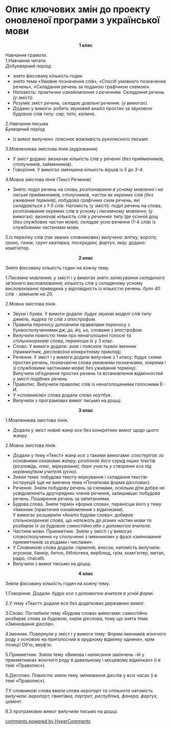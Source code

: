 <div id="hypercomments_widget" class="js-hypercomments-widget invisible"></div>

# Опис ключових змін  до проекту оновленої  програми  з української мови

<p align="center"><b>1 клас</b></p>

Навчання грамоти.<br>
1.Навчання читати<br>
<i>Добукварний період</i>
* знято фіксовану кількість годин
* знято теми «Умовне позначення слів», «Спосіб умовного позначення речень», «Складання речень за поданою графічною схемою».
* <i>Натомість: практичне ознайомлення з реченням. Складання речень. (у змісті).</i>
* <i>Розуміє зміст речень, складає довільні речення. (у вимогах).</i>
* Додано у вимоги: робить звуковий аналіз простих за звуковою будовою слів типу: <i>сир, тато, калина</i>.

2.Навчання письма<br>
<i>Букварний період</i>
* Із вимог вилучено: <i>пояснює важливість рукописного письма.</i><br>

3.Мовленнєва змістова лінія (аудіювання)<br>
* У зміст додано: визначає кількість слів у реченні (без прийменників, сполучників, займенників).
* Говоріння. У вимогах зменшена кількість віршів із <i>5</i> до <i>3-4</i>.<br>

4.Мовна змістова лінія (Текст.Речення) <br>
* Знято: поділ речень на слова, <i>розпізнавання в усному мовленні і на письмі прийменників, сполучників, часток як окремих слів (без уживання термінів), побудова графічних схем речень, які складаються з 1-5 слів</i>. Натомість (у змісті): поділ речень на слова, розпізнавання окремих слів в усному і писемному мовленні; (у вимогах): <i>визначає кількість слів у реченнях типу</i> Іде осінній дощ (без службових частин мови); <i>складає</i> усно речення (1-4 слів) із службовими частинами мови.<br>

5.Із переліку слів (так званих словникових) вилучено: <i>влітку, ворота, гроно, ганок, грунт кватирка, посередині, фартух, якір;</i> додано: комп’ютер.<br>

<p align="center"><b>2 клас</b></p>

Знято фіксовану кількість годин на кожну тему.<br>

1.Писемне мовлення: у змісті і у вимогах знято <i>записування складеного зв’язного висловлювання</i>; кількість слів у складеному усному висловлюванні приведена у відповідність із кількістю речень: <i>було 40 слів - замінили на 20.</i>

2.Мовна змістова лінія.<br>
* Звуки і букви. У вимоги додали: <i>будує звукові моделі слів типу джміль, ящірка та слів з апострофом.</i>
* Правила переносу доповнили правилами переносу з буквосполученнями <i>дж, дз, йо, ьо,</i> словами з апострофом.
* Вилучили повністю теми про ненаголошені голосні та спільнокореневі слова, перенісши їх у 3 клас.
* Слово. У вимоги додали: <i>знає і пояснює термін іменник (прикметник, дієслово)на конкретному прикладі.</i>
* Речення. У зміст і у вимоги додали вилучене з 1 класу: будує схеми простих речень, позначаючи слова умовними позначками, зокрема і зі службовими частинами мови( без уживання терміну).<br>
Вилучили об’єднання простих речень та встановлення відмінностей у змісті подібних речень.
* Правопис. Вилучили правопис слів із ненаголошеними голосними Е-И.
*  У «словникові» слова додали слово <i>ноутбук</i>.
* Вилучили з програмових вимог письмо на дошці.<br>

<p align="center"><b>3 клас</b></p>

1.Мовленнєва змістова лінія.<br>
* Додали у зміст новий жанр <i>есе</i> без конкретних вимог щодо цього жанру.<br>

2.Мовна змістова лінія.<br>
* Додали у тему «Текст» жанр <i>есе</i> з такими вимогами: <i>спостерігає за основними ознаками жанру; розпізнає його серед інших текстів (розповідь, опис, міркування); бере участь у створенні есе під керівництвом учителя (усно).</i>
* Зняли теми: побудова тексту-міркування і складання текстів-інструкцій (ще не вивчена тема «Початкова форма дієслова»).
* Речення. Зняли побудову речень за схемами, оскільки діти добре не усвідомлюють другорядних членів речення, залишивши: побудова речень. Поширення речень за запитаннями.
* Будова слова. Зняли термін «форма слова», перенісши його у тему «Іменник (практичне ознайомлення з відмінками).<br>
У вимогах розширили «Аналіз будови слова»: <i>добирає спільнокореневі слова, що належать до різних частин мови та розбирає їх за будовою самостійно або з допомогою вчителя</i>.
* Частини мови. Прикметник. Зняли у змісті і у вимогах словосполучення «у сполученні з іменником» у фразі «змінювання прикметників за родами і числами». 
* У Словникові слова додали: <i>гармонія, внесок,</i> натомість вилучили: агроном, банкір, бетон, бібліотека, верблюд, грім, комп’ютер, метал, радіо, спасибі.
* Вилучили з вимог письмо на дошці.

<p align="center"><b>4 клас</b></p>

Зняли фіксовану кількість годин на кожну тему.<br>

1.Говоріння. Додали: <i>будує есе з допомогою вчителя в усній формі.</i>

2.У тему «Текст» додали есе без додаткових державних вимог.

3.Слово. Поглибили тему «Будова слова» вимогами: самостійно розбирає слова за будовою, окрім дієслова, тому що знята тема «Змінювання дієслів».

4.Іменник. Повернули у зміст і у вимоги тему: Форми іменників жіночого роду з основою на приголосний в орудному відмінку однини», крім позиції Об’ю, верф’ю.

5.Прикметник. Зняли тему «Вимова і написання закінчень –ій у прикметниках жіночого роду  в давальному і місцевому відмінках» (і в темі «Правопис»).

6.Дієслово. Повністю зняли тему змінювання дієслів у всіх часах (і в темі «Правопис»).

7.У словникові слова ввели слова <i>аеропорт та спільнота</i> натомість вилучили: <i>аеропорт, гвинтівка, портрет, республіка, фанера, фартух, цемент</i>.

8.З програмових вимог вилучили письмо на дошці.  

<div class="js-hypercomments-container">
    <a href="http://hypercomments.com" class="hc-link" title="comments widget">comments powered by HyperComments</a>
</div>